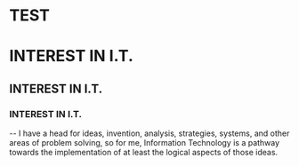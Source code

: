 # TEST
# INTEREST IN I.T.
## INTEREST IN I.T.
### INTEREST IN I.T.
 -- I have a head for ideas, invention, analysis, strategies, systems, and other areas of problem solving, so for me, Information Technology is a pathway towards the implementation of at least the logical aspects of those ideas.